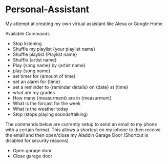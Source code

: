 # Personal-Assistant
My attempt at creating my own virtual assistant like Alexa or Google Home

Available Commands
- Stop listening
- Shuffle my playlist {your playlist name}
- Shuffle playlist {Playlist name}
- Shuffle {artist name}
- Play {song name} by {artist name}
- play {song name}
- set timer for {amount of time}
- set an alarm for {time}
- set a reminder to {reminder details} on {date} at {time}
- what are my grades
- How many {measurment} are in {measurment}
- What is the forcast for the week
- What is the weather today
- Stop (stops playing sounds/talking)

The commands below are currently setup to send an email to my phone with a certain format. This allows a shortcut on my iphone to then receive the email and then open/close my Aladdin Garage Door (Shortcut is disabled for security reasons)
- Open garage door
- Close garage door